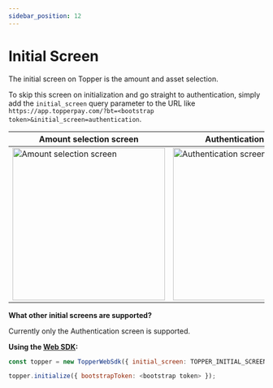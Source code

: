 ```yaml
---
sidebar_position: 12
---
```


# Initial Screen

The initial screen on Topper is the amount and asset selection.

To skip this screen on initialization and go straight to authentication, simply add the `initial_screen` query parameter to the URL like `https://app.topperpay.com/?bt=<bootstrap token>&initial_screen=authentication`.



| Amount selection screen | Authentication screen   |
|-------------------------|-------------------------|
| <img src="/images/amount-selection-screen.jpg" alt="Amount selection screen" width="300"/> | <img src="/images/get-started-screen.jpg" alt="Authentication screen" width="300"/> |


**What other initial screens are supported?**

Currently only the Authentication screen is supported.


**Using the [Web SDK](./web-sdk.md):**

```js
const topper = new TopperWebSdk({ initial_screen: TOPPER_INITIAL_SCREENS.AUTHENTICATION });

topper.initialize({ bootstrapToken: <bootstrap token> });
```
